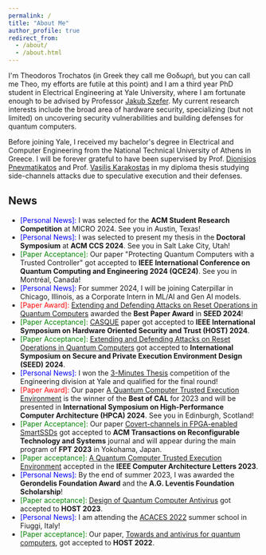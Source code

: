 ```yaml
---
permalink: /
title: "About Me"
author_profile: true
redirect_from: 
  - /about/
  - /about.html
---
```


I'm Theodoros Trochatos (in Greek they call me Θοδωρή, but you can call me Theo, my efforts are futile at this point) and I am a third year PhD student in Electrical Engineering at Yale University, where I am fortunate enough to be advised by Professor [Jakub Szefer](https://caslab.csl.yale.edu/~jakub/). My current research interests include the broad area of hardware security, specializing (but not limited) on uncovering security vulnerabilities and building defenses for quantum computers.

Before joining Yale, I received my bachelor's degree in Electrical and Computer Engineering from the National Technical University of Athens in Greece. I will be forever grateful to have been supervised by Prof. [Dionisios Pnevmatikatos](https://www.ece.ntua.gr/en/staff/474) and Prof. [Vasilis Karakostas](https://cgi.di.uoa.gr/~vkarakos/) in my diploma thesis studying side-channels attacks due to speculative execution and their defenses.

## News
- <span style="color:blue"> [Personal News]: </span> I was selected for the **ACM Student Research Competition** at MICRO 2024. See you in Austin, Texas!
- <span style="color:blue"> [Personal News]: </span> I was selected to present my thesis in the **Doctoral Symposium** at **ACM CCS 2024**. See you in Salt Lake City, Utah!
- <span style="color:green"> [Paper Acceptance]: </span> Our paper "Protecting Quantum Computers with a Trusted Controller" got accepted to **IEEE International Conference on Quantum Computing and Engineering 2024 (QCE24)**. See you in Montréal, Canada!
- <span style="color:blue"> [Personal News]: </span> For summer 2024, I will be joining Caterpillar in Chicago, Illinois, as a Corporate Intern in ML/AI and Gen AI models.
- <span style="color:red"> [Paper Award]: </span> [Extending and Defending Attacks on Reset Operations in Quantum Computers](https://arxiv.org/pdf/2309.06281) awarded the **Best Paper Award** in **SEED 2024**!
- <span style="color:green"> [Paper Acceptance]: </span> [CASQUE](https://caslab.io/publications/trochatos2024dynamic.pdf) paper got accepted to **IEEE International Symposium on Hardware Oriented Security and Trust (HOST) 2024**.
- <span style="color:green"> [Paper Acceptance]: </span> [Extending and Defending Attacks on Reset Operations in Quantum Computers](https://arxiv.org/pdf/2309.06281) got accepted to **International Symposium on Secure and Private Execution Environment Design (SEED) 2024**.
- <span style="color:blue"> [Personal News]: </span> I won the [3-Minutes Thesis](https://gsas.yale.edu/3-minute-thesis-2024-final-round-competition) competition of the Engineering division at Yale and qualified for the final round!
- <span style="color:red"> [Paper Award]: </span> Our paper [A Quantum Computer Trusted Execution Environment](https://ieeexplore.ieee.org/stamp/stamp.jsp?arnumber=10288020) is the winner of the **Best of CAL** for 2023 and will be presented in **International Symposium on High-Performance Computer Architecture (HPCA) 2024**. See you in Edinburgh, Scotland!
- <span style="color:green"> [Paper Acceptance]: </span> Our paper [Covert-channels in FPGA-enabled SmartSSDs](https://dl.acm.org/doi/pdf/10.1145/3635312) got accepted to **ACM Transactions on Reconfigurable Technology and Systems** journal and will appear during the main program of **FPT 2023** in Yokohama, Japan.
- <span style="color:green"> [Paper acceptance]: </span> [A Quantum Computer Trusted Execution Environment](https://ieeexplore.ieee.org/stamp/stamp.jsp?arnumber=1028802) accepted in the **IEEE Computer Architecture Letters 2023**.
- <span style="color:blue"> [Personal News]: </span> By the end of summer 2023, I was awarded the **Gerondelis Foundation Award** and the **A.G. Leventis Foundation Scholarship**!
- <span style="color:green">[Paper acceptance]:</span> [Design of Quantum Computer Antivirus](https://caslab.csl.yale.edu/publications/deshpande2023design.pdf) got accepted to **HOST 2023**.
- <span style="color:blue"> [Personal News]: </span> I am attending the [ACACES 2022](https://www.hipeac.net/acaces/2022/#/) summer school in Fiuggi, Italy!
- <span style="color:green">[Paper acceptance]:</span> Our paper, [Towards and antivirus for quantum computers](https://caslab.csl.yale.edu/publications/deshpande2022towards.pdf), got accepted to **HOST 2022**.

<!-- This is the front page of a website that is powered by the [Academic Pages template](https://github.com/academicpages/academicpages.github.io) and hosted on GitHub pages. [GitHub pages](https://pages.github.com) is a free service in which websites are built and hosted from code and data stored in a GitHub repository, automatically updating when a new commit is made to the respository. This template was forked from the [Minimal Mistakes Jekyll Theme](https://mmistakes.github.io/minimal-mistakes/) created by Michael Rose, and then extended to support the kinds of content that academics have: publications, talks, teaching, a portfolio, blog posts, and a dynamically-generated CV. You can fork [this repository](https://github.com/academicpages/academicpages.github.io) right now, modify the configuration and markdown files, add your own PDFs and other content, and have your own site for free, with no ads! An older version of this template powers my own personal website at [stuartgeiger.com](http://stuartgeiger.com), which uses [this Github repository](https://github.com/staeiou/staeiou.github.io). -->

<!-- A data-driven personal website
======
Like many other Jekyll-based GitHub Pages templates, Academic Pages makes you separate the website's content from its form. The content & metadata of your website are in structured markdown files, while various other files constitute the theme, specifying how to transform that content & metadata into HTML pages. You keep these various markdown (.md), YAML (.yml), HTML, and CSS files in a public GitHub repository. Each time you commit and push an update to the repository, the [GitHub pages](https://pages.github.com/) service creates static HTML pages based on these files, which are hosted on GitHub's servers free of charge.

Many of the features of dynamic content management systems (like Wordpress) can be achieved in this fashion, using a fraction of the computational resources and with far less vulnerability to hacking and DDoSing. You can also modify the theme to your heart's content without touching the content of your site. If you get to a point where you've broken something in Jekyll/HTML/CSS beyond repair, your markdown files describing your talks, publications, etc. are safe. You can rollback the changes or even delete the repository and start over -- just be sure to save the markdown files! Finally, you can also write scripts that process the structured data on the site, such as [this one](https://github.com/academicpages/academicpages.github.io/blob/master/talkmap.ipynb) that analyzes metadata in pages about talks to display [a map of every location you've given a talk](https://academicpages.github.io/talkmap.html).

Getting started
======
1. Register a GitHub account if you don't have one and confirm your e-mail (required!)
1. Fork [this repository](https://github.com/academicpages/academicpages.github.io) by clicking the "fork" button in the top right. 
1. Go to the repository's settings (rightmost item in the tabs that start with "Code", should be below "Unwatch"). Rename the repository "[your GitHub username].github.io", which will also be your website's URL.
1. Set site-wide configuration and create content & metadata (see below -- also see [this set of diffs](http://archive.is/3TPas) showing what files were changed to set up [an example site](https://getorg-testacct.github.io) for a user with the username "getorg-testacct")
1. Upload any files (like PDFs, .zip files, etc.) to the files/ directory. They will appear at https://[your GitHub username].github.io/files/example.pdf.  
1. Check status by going to the repository settings, in the "GitHub pages" section

Site-wide configuration
------
The main configuration file for the site is in the base directory in [_config.yml](https://github.com/academicpages/academicpages.github.io/blob/master/_config.yml), which defines the content in the sidebars and other site-wide features. You will need to replace the default variables with ones about yourself and your site's github repository. The configuration file for the top menu is in [_data/navigation.yml](https://github.com/academicpages/academicpages.github.io/blob/master/_data/navigation.yml). For example, if you don't have a portfolio or blog posts, you can remove those items from that navigation.yml file to remove them from the header. 

Create content & metadata
------
For site content, there is one markdown file for each type of content, which are stored in directories like _publications, _talks, _posts, _teaching, or _pages. For example, each talk is a markdown file in the [_talks directory](https://github.com/academicpages/academicpages.github.io/tree/master/_talks). At the top of each markdown file is structured data in YAML about the talk, which the theme will parse to do lots of cool stuff. The same structured data about a talk is used to generate the list of talks on the [Talks page](https://academicpages.github.io/talks), each [individual page](https://academicpages.github.io/talks/2012-03-01-talk-1) for specific talks, the talks section for the [CV page](https://academicpages.github.io/cv), and the [map of places you've given a talk](https://academicpages.github.io/talkmap.html) (if you run this [python file](https://github.com/academicpages/academicpages.github.io/blob/master/talkmap.py) or [Jupyter notebook](https://github.com/academicpages/academicpages.github.io/blob/master/talkmap.ipynb), which creates the HTML for the map based on the contents of the _talks directory).

**Markdown generator**

I have also created [a set of Jupyter notebooks](https://github.com/academicpages/academicpages.github.io/tree/master/markdown_generator
) that converts a CSV containing structured data about talks or presentations into individual markdown files that will be properly formatted for the Academic Pages template. The sample CSVs in that directory are the ones I used to create my own personal website at stuartgeiger.com. My usual workflow is that I keep a spreadsheet of my publications and talks, then run the code in these notebooks to generate the markdown files, then commit and push them to the GitHub repository.

How to edit your site's GitHub repository
------
Many people use a git client to create files on their local computer and then push them to GitHub's servers. If you are not familiar with git, you can directly edit these configuration and markdown files directly in the github.com interface. Navigate to a file (like [this one](https://github.com/academicpages/academicpages.github.io/blob/master/_talks/2012-03-01-talk-1.md) and click the pencil icon in the top right of the content preview (to the right of the "Raw | Blame | History" buttons). You can delete a file by clicking the trashcan icon to the right of the pencil icon. You can also create new files or upload files by navigating to a directory and clicking the "Create new file" or "Upload files" buttons. 

Example: editing a markdown file for a talk
![Editing a markdown file for a talk](/images/editing-talk.png)

For more info
------
More info about configuring Academic Pages can be found in [the guide](https://academicpages.github.io/markdown/). The [guides for the Minimal Mistakes theme](https://mmistakes.github.io/minimal-mistakes/docs/configuration/) (which this theme was forked from) might also be helpful. -->
